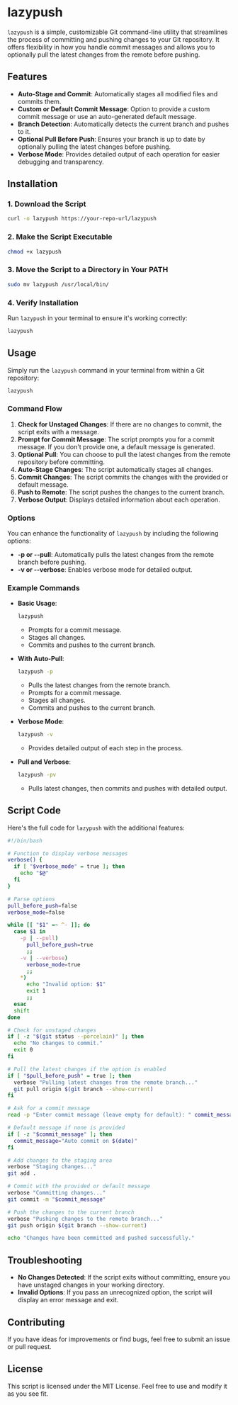 # lazypush

`lazypush` is a simple, customizable Git command-line utility that streamlines the process of committing and pushing changes to your Git repository. It offers flexibility in how you handle commit messages and allows you to optionally pull the latest changes from the remote before pushing.

## Features

- **Auto-Stage and Commit**: Automatically stages all modified files and commits them.
- **Custom or Default Commit Message**: Option to provide a custom commit message or use an auto-generated default message.
- **Branch Detection**: Automatically detects the current branch and pushes to it.
- **Optional Pull Before Push**: Ensures your branch is up to date by optionally pulling the latest changes before pushing.
- **Verbose Mode**: Provides detailed output of each operation for easier debugging and transparency.

## Installation

### 1. Download the Script

```bash
curl -o lazypush https://your-repo-url/lazypush
```

### 2. Make the Script Executable

```bash
chmod +x lazypush
```

### 3. Move the Script to a Directory in Your PATH

```bash
sudo mv lazypush /usr/local/bin/
```

### 4. Verify Installation

Run `lazypush` in your terminal to ensure it's working correctly:

```bash
lazypush
```

## Usage

Simply run the `lazypush` command in your terminal from within a Git repository:

```bash
lazypush
```

### Command Flow

1. **Check for Unstaged Changes**: If there are no changes to commit, the script exits with a message.
2. **Prompt for Commit Message**: The script prompts you for a commit message. If you don't provide one, a default message is generated.
3. **Optional Pull**: You can choose to pull the latest changes from the remote repository before committing.
4. **Auto-Stage Changes**: The script automatically stages all changes.
5. **Commit Changes**: The script commits the changes with the provided or default message.
6. **Push to Remote**: The script pushes the changes to the current branch.
7. **Verbose Output**: Displays detailed information about each operation.

### Options

You can enhance the functionality of `lazypush` by including the following options:

- **-p or --pull**: Automatically pulls the latest changes from the remote branch before pushing.
- **-v or --verbose**: Enables verbose mode for detailed output.

### Example Commands

- **Basic Usage**:

  ```bash
  lazypush
  ```

  - Prompts for a commit message.
  - Stages all changes.
  - Commits and pushes to the current branch.

- **With Auto-Pull**:

  ```bash
  lazypush -p
  ```

  - Pulls the latest changes from the remote branch.
  - Prompts for a commit message.
  - Stages all changes.
  - Commits and pushes to the current branch.

- **Verbose Mode**:

  ```bash
  lazypush -v
  ```

  - Provides detailed output of each step in the process.

- **Pull and Verbose**:

  ```bash
  lazypush -pv
  ```

  - Pulls latest changes, then commits and pushes with detailed output.

## Script Code

Here's the full code for `lazypush` with the additional features:

```bash
#!/bin/bash

# Function to display verbose messages
verbose() {
  if [ "$verbose_mode" = true ]; then
    echo "$@"
  fi
}

# Parse options
pull_before_push=false
verbose_mode=false

while [[ "$1" =~ ^- ]]; do
  case $1 in
    -p | --pull)
      pull_before_push=true
      ;;
    -v | --verbose)
      verbose_mode=true
      ;;
    *)
      echo "Invalid option: $1"
      exit 1
      ;;
  esac
  shift
done

# Check for unstaged changes
if [ -z "$(git status --porcelain)" ]; then
  echo "No changes to commit."
  exit 0
fi

# Pull the latest changes if the option is enabled
if [ "$pull_before_push" = true ]; then
  verbose "Pulling latest changes from the remote branch..."
  git pull origin $(git branch --show-current)
fi

# Ask for a commit message
read -p "Enter commit message (leave empty for default): " commit_message

# Default message if none is provided
if [ -z "$commit_message" ]; then
  commit_message="Auto commit on $(date)"
fi

# Add changes to the staging area
verbose "Staging changes..."
git add .

# Commit with the provided or default message
verbose "Committing changes..."
git commit -m "$commit_message"

# Push the changes to the current branch
verbose "Pushing changes to the remote branch..."
git push origin $(git branch --show-current)

echo "Changes have been committed and pushed successfully."
```

## Troubleshooting

- **No Changes Detected**: If the script exits without committing, ensure you have unstaged changes in your working directory.
- **Invalid Options**: If you pass an unrecognized option, the script will display an error message and exit.

## Contributing

If you have ideas for improvements or find bugs, feel free to submit an issue or pull request.

## License

This script is licensed under the MIT License. Feel free to use and modify it as you see fit.
